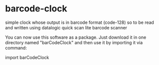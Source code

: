 # barcode-clock
simple clock whose output is in barcode format (code-128) so to be read and written using datalogic quick scan lite barcode scanner

You can now use this software as a package. Just download it in one directory named "barCodeClock" and then use it by importing it via command:

import barCodeClock
